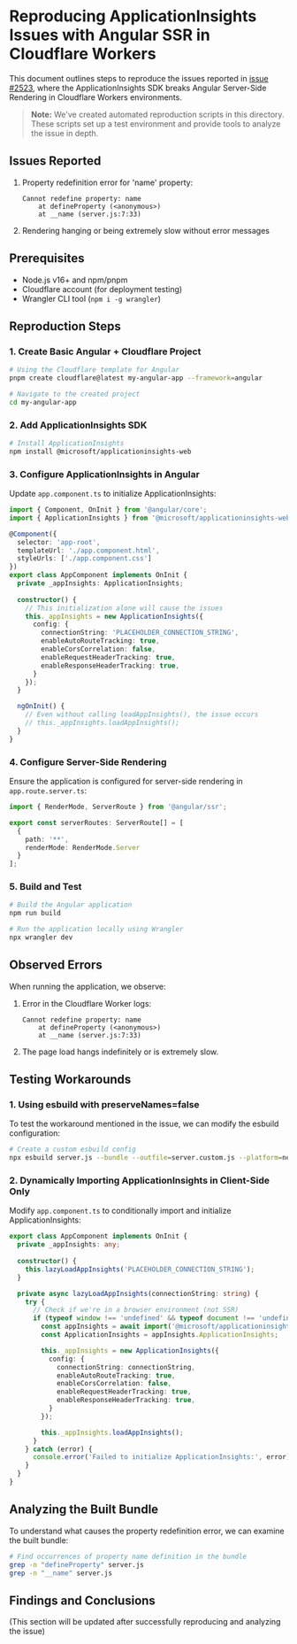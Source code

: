 # Reproducing ApplicationInsights Issues with Angular SSR in Cloudflare Workers

This document outlines steps to reproduce the issues reported in [issue #2523](https://github.com/microsoft/ApplicationInsights-JS/issues/2523), where the ApplicationInsights SDK breaks Angular Server-Side Rendering in Cloudflare Workers environments.

> **Note:** We've created automated reproduction scripts in this directory. These scripts set up a test environment and provide tools to analyze the issue in depth.

## Issues Reported

1. Property redefinition error for 'name' property:
   ```
   Cannot redefine property: name
       at defineProperty (<anonymous>)
       at __name (server.js:7:33)
   ```

2. Rendering hanging or being extremely slow without error messages

## Prerequisites

- Node.js v16+ and npm/pnpm
- Cloudflare account (for deployment testing)
- Wrangler CLI tool (`npm i -g wrangler`)

## Reproduction Steps

### 1. Create Basic Angular + Cloudflare Project

```bash
# Using the Cloudflare template for Angular
pnpm create cloudflare@latest my-angular-app --framework=angular

# Navigate to the created project
cd my-angular-app
```

### 2. Add ApplicationInsights SDK

```bash
# Install ApplicationInsights
npm install @microsoft/applicationinsights-web
```

### 3. Configure ApplicationInsights in Angular

Update `app.component.ts` to initialize ApplicationInsights:

```typescript
import { Component, OnInit } from '@angular/core';
import { ApplicationInsights } from '@microsoft/applicationinsights-web';

@Component({
  selector: 'app-root',
  templateUrl: './app.component.html',
  styleUrls: ['./app.component.css']
})
export class AppComponent implements OnInit {
  private _appInsights: ApplicationInsights;
  
  constructor() {
    // This initialization alone will cause the issues
    this._appInsights = new ApplicationInsights({
      config: {
        connectionString: 'PLACEHOLDER_CONNECTION_STRING',
        enableAutoRouteTracking: true,
        enableCorsCorrelation: false,
        enableRequestHeaderTracking: true,
        enableResponseHeaderTracking: true,
      }
    });
  }

  ngOnInit() {
    // Even without calling loadAppInsights(), the issue occurs
    // this._appInsights.loadAppInsights();
  }
}
```

### 4. Configure Server-Side Rendering

Ensure the application is configured for server-side rendering in `app.route.server.ts`:

```typescript
import { RenderMode, ServerRoute } from '@angular/ssr';

export const serverRoutes: ServerRoute[] = [
  {
    path: '**',
    renderMode: RenderMode.Server
  }
];
```

### 5. Build and Test

```bash
# Build the Angular application
npm run build

# Run the application locally using Wrangler
npx wrangler dev
```

## Observed Errors

When running the application, we observe:

1. Error in the Cloudflare Worker logs:
   ```
   Cannot redefine property: name
       at defineProperty (<anonymous>)
       at __name (server.js:7:33)
   ```

2. The page load hangs indefinitely or is extremely slow.

## Testing Workarounds

### 1. Using esbuild with preserveNames=false

To test the workaround mentioned in the issue, we can modify the esbuild configuration:

```bash
# Create a custom esbuild config
npx esbuild server.js --bundle --outfile=server.custom.js --platform=neutral --target=es2020 --preserve-names=false
```

### 2. Dynamically Importing ApplicationInsights in Client-Side Only

Modify `app.component.ts` to conditionally import and initialize ApplicationInsights:

```typescript
export class AppComponent implements OnInit {
  private _appInsights: any;
  
  constructor() {
    this.lazyLoadAppInsights('PLACEHOLDER_CONNECTION_STRING');
  }

  private async lazyLoadAppInsights(connectionString: string) {
    try {
      // Check if we're in a browser environment (not SSR)
      if (typeof window !== 'undefined' && typeof document !== 'undefined') {
        const appInsights = await import('@microsoft/applicationinsights-web');
        const ApplicationInsights = appInsights.ApplicationInsights;

        this._appInsights = new ApplicationInsights({
          config: {
            connectionString: connectionString,
            enableAutoRouteTracking: true,
            enableCorsCorrelation: false,
            enableRequestHeaderTracking: true,
            enableResponseHeaderTracking: true,
          }
        });

        this._appInsights.loadAppInsights();
      }
    } catch (error) {
      console.error('Failed to initialize ApplicationInsights:', error);
    }
  }
}
```

## Analyzing the Built Bundle

To understand what causes the property redefinition error, we can examine the built bundle:

```bash
# Find occurrences of property name definition in the bundle
grep -n "defineProperty" server.js
grep -n "__name" server.js
```

## Findings and Conclusions

(This section will be updated after successfully reproducing and analyzing the issue)